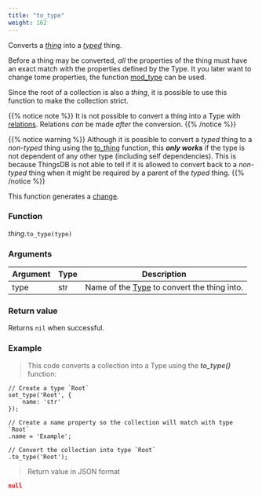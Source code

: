 ```yaml
---
title: "to_type"
weight: 162
---
```


Converts a *[thing](../../thing)* into a *[typed](../../typed)* thing.

Before a thing may be converted, *all* the properties of the thing must have an exact match with the properties defined by the Type.
It you later want to change tome properties, the function [mod_type](../../../collection-api/mod_type) can be used.

Since the root of a collection is also a *thing*, it is possible to use this function to make the collection strict.

{{% notice note %}}
It is not possible to convert a thing into a Type with [relations](../../../collection-api/mod_type/rel). Relations *can* be made *after* the conversion.
{{% /notice %}}

{{% notice warning %}}
Although it is possible to convert a *typed* thing to a *non-typed* thing using the [to_thing](../../typed/to_thing) function, this ***only works*** if the type is not dependent of any other type (including self dependencies). This is because ThingsDB is not able to tell if it is allowed to convert back to a *non-typed* thing when it might be required by a parent of the *typed* thing.
{{% /notice %}}

This function generates a [change](../../../overview/changes).

### Function

*thing*.`to_type(type)`

### Arguments

Argument | Type | Description
-------- | ---- | -----------
type | str | Name of the [Type](../../../overview/type) to convert the thing into.

### Return value

Returns `nil` when successful.

### Example

> This code converts a collection into a Type using the ***to_type()*** function:

```thingsdb,json_response
// Create a type `Root`
set_type('Root', {
    name: 'str'
});

// Create a name property so the collection will match with type `Root`
.name = 'Example';

// Convert the collection into type `Root`
.to_type('Root');
```

> Return value in JSON format

```json
null
```
